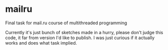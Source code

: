 # mailru
Final task for mail.ru course of multithreaded programming

Currently it's just bunch of sketches made in a hurry, please don't judge this code, it far from version I'd like to publish.
I was just curious if it actually works and does what task implied.
